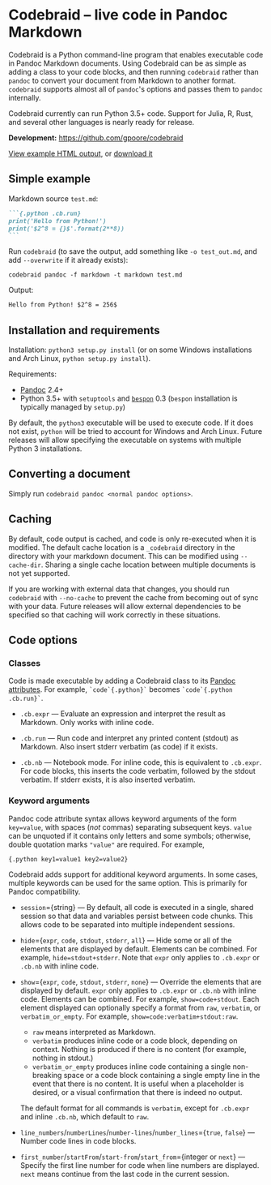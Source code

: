 # Codebraid – live code in Pandoc Markdown

Codebraid is a Python command-line program that enables executable code in
Pandoc Markdown documents.  Using Codebraid can be as simple as adding a class
to your code blocks, and then running `codebraid` rather than `pandoc` to
convert your document from Markdown to another format.  `codebraid` supports
almost all of `pandoc`'s options and passes them to `pandoc` internally.

Codebraid currently can run Python 3.5+ code.  Support for Julia, R, Rust, and
several other languages is nearly ready for release.

**Development:**  https://github.com/gpoore/codebraid

[View example HTML output](http://htmlpreview.github.com/?https://github.com/gpoore/codebraid/blob/master/examples/python.html), or [download it](https://github.com/gpoore/codebraid/blob/master/examples/python.html)


## Simple example

Markdown source `test.md`:

``````markdown
```{.python .cb.run}
print('Hello from Python!')
print('$2^8 = {}$'.format(2**8))
```
``````

Run `codebraid` (to save the output, add something like `-o test_out.md`, and
add `--overwrite` if it already exists):

```shell
codebraid pandoc -f markdown -t markdown test.md
```

Output:

```markdown
Hello from Python! $2^8 = 256$
```

## Installation and requirements

Installation:  `python3 setup.py install` (or on some Windows installations
and Arch Linux, `python setup.py install`).

Requirements:

  * [Pandoc](http://pandoc.org/) 2.4+
  * Python 3.5+ with `setuptools` and [`bespon`](https://bespon.org) 0.3
    (`bespon` installation is typically managed by `setup.py`)

By default, the `python3` executable will be used to execute code.  If it does
not exist, `python` will be tried to account for Windows and Arch Linux.
Future releases will allow specifying the executable on systems with multiple
Python 3 installations.


## Converting a document

Simply run `codebraid pandoc <normal pandoc options>`.


## Caching

By default, code output is cached, and code is only re-executed when it is
modified.  The default cache location is a `_codebraid` directory in the
directory with your markdown document.  This can be modified using
`--cache-dir`.  Sharing a single cache location between multiple documents is
not yet supported.

If you are working with external data that changes, you should run `codebraid`
with `--no-cache` to prevent the cache from becoming out of sync with your
data.  Future releases will allow external dependencies to be specified so
that caching will work correctly in these situations.


## Code options

### Classes

Code is made executable by adding a Codebraid class to its
[Pandoc attributes](http://pandoc.org/MANUAL.html#fenced-code-blocks).
For example, `` `code`{.python}` `` becomes
`` `code`{.python .cb.run}` ``.

* `.cb.expr` — Evaluate an expression and interpret the result as Markdown.
  Only works with inline code.

* `.cb.run` — Run code and interpret any printed content (stdout) as Markdown.
  Also insert stderr verbatim (as code) if it exists.

* `.cb.nb` — Notebook mode.  For inline code, this is equivalent to
  `.cb.expr`.  For code blocks, this inserts the code verbatim, followed by
  the stdout verbatim.  If stderr exists, it is also inserted verbatim.

### Keyword arguments

Pandoc code attribute syntax allows keyword arguments of the form `key=value`,
with spaces (*not* commas) separating subsequent keys.  `value` can be
unquoted if it contains only letters and some symbols; otherwise, double
quotation marks `"value"` are required.  For example,
```
{.python key1=value1 key2=value2}
```
Codebraid adds support for additional keyword arguments.  In some cases,
multiple keywords can be used for the same option.  This is primarily for
Pandoc compatibility.

* `session`={string} — By default, all code is executed in a single, shared
  session so that data and variables persist between code chunks.  This allows
  code to be separated into multiple independent sessions.

* `hide`={`expr`, `code`, `stdout`, `stderr`, `all`} — Hide some or all of the
  elements that are displayed by default.  Elements can be combined.  For
  example, `hide=stdout+stderr`.  Note that `expr` only applies to `.cb.expr`
  or `.cb.nb` with inline code.

* `show`={`expr`, `code`, `stdout`, `stderr`, `none`} — Override the elements
  that are displayed by default.  `expr` only applies to `.cb.expr` or
  `.cb.nb` with inline code.  Elements can be combined.  For example,
  `show=code+stdout`.  Each element displayed can optionally specify a format
  from `raw`, `verbatim`, or `verbatim_or_empty`.  For example,
  `show=code:verbatim+stdout:raw`.

    - `raw` means interpreted as Markdown.
    - `verbatim` produces inline code or a code block, depending on context.
      Nothing is produced if there is no content (for example, nothing in
      stdout.)
    - `verbatim_or_empty` produces inline code containing a single
      non-breaking space or a code block containing a single empty line in the
      event that there is no content.  It is useful when a placeholder is
      desired, or a visual confirmation that there is indeed no output.

  The default format for all commands is `verbatim`, except for `.cb.expr` and
  inline `.cb.nb`, which default to `raw`.

* `line_numbers`/`numberLines`/`number-lines`/`number_lines`={`true`, `false`}
  — Number code lines in code blocks.

* `first_number`/`startFrom`/`start-from`/`start_from`={integer or `next`} —
  Specify the first line number for code when line numbers are displayed.
  `next` means continue from the last code in the current session.
